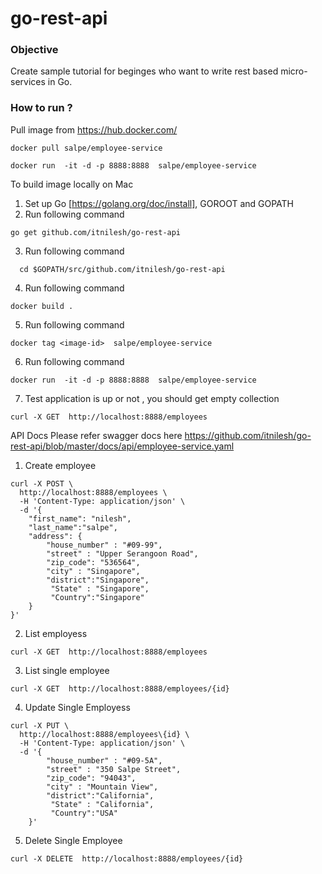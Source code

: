 # go-rest-api

### Objective

Create sample tutorial for beginges who want to write rest based micro-services in Go. 

### How to run ?

Pull image from https://hub.docker.com/

~~~
docker pull salpe/employee-service

docker run  -it -d -p 8888:8888  salpe/employee-service

~~~

To build image locally on Mac

1. Set up Go [https://golang.org/doc/install],  GOROOT and GOPATH
2. Run following command
~~~
go get github.com/itnilesh/go-rest-api

~~~

3.  Run following command
  ~~~
    cd $GOPATH/src/github.com/itnilesh/go-rest-api 
   ~~~
4.  Run following command
  ~~~
  docker build . 
  ~~~
5. Run following command
~~~~
docker tag <image-id>  salpe/employee-service
~~~~

6. Run following command
~~~ 
docker run  -it -d -p 8888:8888  salpe/employee-service 
~~~
7. Test application is up or not , you should get empty collection
~~~
curl -X GET  http://localhost:8888/employees 
~~~


API Docs 
Please refer swagger docs here 
https://github.com/itnilesh/go-rest-api/blob/master/docs/api/employee-service.yaml

1. Create employee 
~~~
curl -X POST \
  http://localhost:8888/employees \
  -H 'Content-Type: application/json' \
  -d '{
	"first_name": "nilesh",
	"last_name":"salpe",
	"address": {
		"house_number" : "#09-99",
		"street" : "Upper Serangoon Road",
		"zip_code": "536564",
		"city" : "Singapore",
		"district":"Singapore",
		 "State" : "Singapore",
		 "Country":"Singapore"
	}
}'
~~~
2. List employess 

~~~
curl -X GET  http://localhost:8888/employees 
~~~

3.  List single employee

~~~
curl -X GET  http://localhost:8888/employees/{id}
~~~


4. Update Single  Employess

~~~
curl -X PUT \
  http://localhost:8888/employees\{id} \
  -H 'Content-Type: application/json' \
  -d '{
		"house_number" : "#09-5A",
		"street" : "350 Salpe Street",
		"zip_code": "94043",
		"city" : "Mountain View",
		"district":"California",
		 "State" : "California",
		 "Country":"USA"
	}'
~~~

5. Delete Single Employee 
~~~
curl -X DELETE  http://localhost:8888/employees/{id}
~~~
